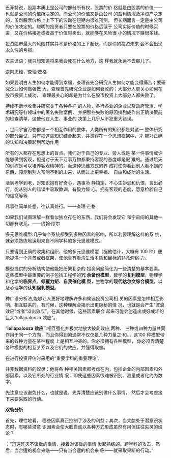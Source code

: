 巴菲特说，股票本质上是公司的部分所有权，股票的价
格就是由股票的价值——也就是公司的价值所决定的。而公司的价值又是由公司
的盈利情况及净资产决定的。虽然股票价格上上下下的波动在短期内很难预测，
但长期而言一定是由公司的价值决定的。聪明的投资者只要在股票的价格远低于
公司实际价值的时候买进，又在价格接近或者高于价值时卖出，就能够在风险很
小的情况下赚很多钱。





投资股市最大的风险其实并不是价格的上下起伏，而是你的投资未来
会不会出现永久性的亏损。



农夫谚语：我只想知道将来我会死在什么地方，这
样我就永远不去那儿了。



逆向思维，查理·芒格

如果要明白人生如何才能得到幸福，查理首先会研究人生如何才能变得痛苦；要研究企业如何做强做
大，查理首先研究企业是如何衰败的；大部分人更关心如何在股市投资上成功，
查理最关心的却是为什么在股市投资上大部分人都失败了。



持续不断地收集并研究关于各种各样
的人物、各行各业的企业以及政府管治、学术研究等各领域中的著名失败案例，
并把那些失败的原因排列成作出正确决策前的检查清单，这使他在人生、事业的
决策上几乎从不犯重大错误。



，世间宇宙万物都是一个相互作用的整体，人类所有的知识都是对这一
整体研究的部分尝试，只有把这些知识结合起来，并贯穿在一个思想框架中，才
能对正确的认知和决策起到帮助作用



所有的人都存在思想上的盲点。我们对于自己的专业、旁人或是
某一件事情或许能够做到客观，但是对于天下万事万物都秉持客观的态度却是很
难的。通过后天的训练是可以培养客观精神的。而这种思维方式的养
成将使你看到别人看不到的东西，预测到别人预测不到的未来，从而过上更幸福、
自由和成功的生活。

活到老学到老，对知识抱有好奇心，遇事冷
静镇定，不心生妒忌和仇恨，言出必行，能从别人的错误中吸取教训，有毅力恒
心，拥有客观的态度，愿意检验自己的信念等等



凡事往简单处想，往认真处行。——查理·芒格

如果我们试图理解一样看似独立存在的东西，我们将会发现它
和宇宙间的其他一切都有联系。——约翰·缪尔



多元思维模型:几乎每个系统都受到多种因素的影响，所以若要理解这样的系
统，就必须熟练地运用来自不同学科的多元思维模式。

只要得到正确的收集和组织，他的多元思维模型（据他估计，大概有
100 种）便能提供一个背景或者框架，使他具有看清生活本质和目标的非凡洞察
力。

模型提供的分析结构使他能把纷繁复杂的
投资问题简化为一些清楚的基本要素。这些模型中最重要的例子包括工程学的**冗**
**余备份模型**，数学的**复利模型**，物理学和化学的**临界点**、**倾覆力矩**、**自我催化模**
**型**，生物学的**现代达尔文综合模型**，以及心理学的**认知误判模型**。



种广谱分析法,能够让人更好地理解许多和候选投资公司相
关的因素是怎样相互影响、相互联系的。有时候，这种理解会揭示出更隐秘的情
况，也就是会产生“波浪效应”或者“溢出效应”。在其他时候，这些因素联合
起来可能会创造出或好或坏的巨大“lollapalooza 效应”。

“**lollapalooza 效应”**:相互强化并极大地放大彼此效应,两种、
三种或四种力量共同作用于同一个方向，而且你得到的通常不仅仅是几种力量之
和。，这100 种模型带来的各种力量在某种程度
上是相互冲突的。你必须拥有各种模型，
你必须弄清楚各种模型的相互关系以及它们的效应，并懂得取舍。

在进行投资评估时采用的“重要学科的重要理论”.

并非数据资料的奴隶：他将各
种相关因素都考虑在内，包括企业的内部因素和外部因素，以及它所处的行业情
况，即使这些因素很难被识别、测量或者化约为数字。



先注意应该避免什么，也就是说，先弄清楚应该别做什么事情，
然后才会考虑接下来要采取的行动。



**双轨分析**

首先，理性地看，
哪些因素真正控制了涉及的利益；其次，当大脑处于潜意识状态时，有哪些潜意
识因素会使大脑自动以各种方式形成虽然有用但往往失灵的结论？

：“迅速歼灭不该做的事情，接着对该做的事情
发起熟练的、跨学科的攻击，然后，当合适的机会来临——只有当合适的机会来
临——就采取果断的行动。”



